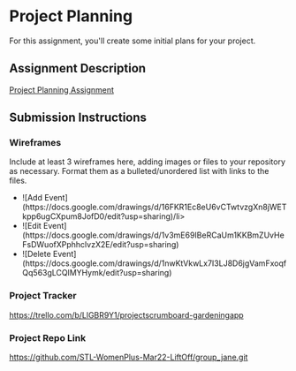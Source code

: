 # Project Planning
For this assignment, you'll create some initial plans for your project.

## Assignment Description
[Project Planning Assignment](https://education.launchcode.org/liftoff/modules/assignments/project-planning)

## Submission Instructions

### Wireframes

Include at least 3 wireframes here, adding images or files to your repository as necessary. Format them as a bulleted/unordered list with links to the files.

<ul>
<li>![Add Event](https://docs.google.com/drawings/d/16FKR1Ec8eU6vCTwtvzgXn8jWETkpp6ugCXpum8JofD0/edit?usp=sharing)/li>
<li>![Edit Event](https://docs.google.com/drawings/d/1v3mE69IBeRCaUm1KKBmZUvHeFsDWuofXPphhclvzX2E/edit?usp=sharing)</li>
<li>![Delete Event](https://docs.google.com/drawings/d/1nwKtVkwLx7I3LJ8D6jgVamFxoqfQq563gLCQlMYHymk/edit?usp=sharing)</li>
</ul>

### Project Tracker

https://trello.com/b/LlGBR9Y1/projectscrumboard-gardeningapp

### Project Repo Link

https://github.com/STL-WomenPlus-Mar22-LiftOff/group_jane.git
